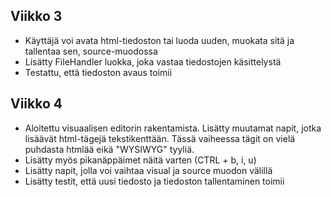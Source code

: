 ## Viikko 3

- Käyttäjä voi avata html-tiedoston tai luoda uuden, muokata sitä ja tallentaa sen, source-muodossa
- Lisätty FileHandler luokka, joka vastaa tiedostojen käsittelystä
- Testattu, että tiedoston avaus toimii

## Viikko 4

- Aloitettu visuaalisen editorin rakentamista. Lisätty muutamat napit, jotka lisäävät html-tägejä tekstikenttään. Tässä vaiheessa tägit on vielä puhdasta htmlää eikä "WYSIWYG" tyyliä.
- Lisätty myös pikanäppäimet näitä varten (CTRL + b, i, u)
- Lisätty napit, jolla voi vaihtaa visual ja source muodon välillä
- Lisätty testit, että uusi tiedosto ja tiedoston tallentaminen toimii